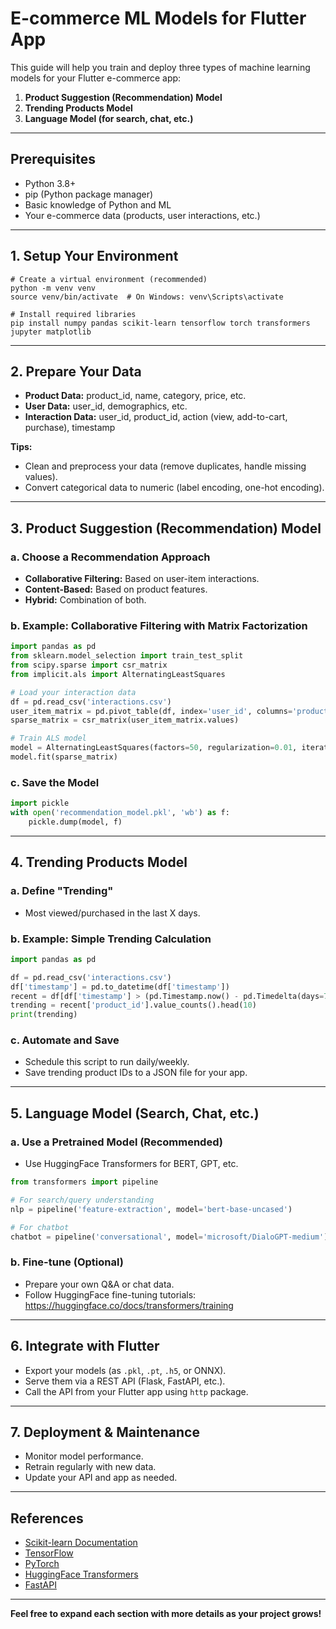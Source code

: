 # E-commerce ML Models for Flutter App

This guide will help you train and deploy three types of machine learning models for your Flutter e-commerce app:

1. **Product Suggestion (Recommendation) Model**
2. **Trending Products Model**
3. **Language Model (for search, chat, etc.)**

---

## Prerequisites

- Python 3.8+
- pip (Python package manager)
- Basic knowledge of Python and ML
- Your e-commerce data (products, user interactions, etc.)

---

## 1. Setup Your Environment

```bashv
# Create a virtual environment (recommended)
python -m venv venv
source venv/bin/activate  # On Windows: venv\Scripts\activate

# Install required libraries
pip install numpy pandas scikit-learn tensorflow torch transformers jupyter matplotlib
```

---

## 2. Prepare Your Data

- **Product Data:** product_id, name, category, price, etc.
- **User Data:** user_id, demographics, etc.
- **Interaction Data:** user_id, product_id, action (view, add-to-cart, purchase), timestamp

**Tips:**
- Clean and preprocess your data (remove duplicates, handle missing values).
- Convert categorical data to numeric (label encoding, one-hot encoding).

---

## 3. Product Suggestion (Recommendation) Model

### a. Choose a Recommendation Approach

- **Collaborative Filtering:** Based on user-item interactions.
- **Content-Based:** Based on product features.
- **Hybrid:** Combination of both.

### b. Example: Collaborative Filtering with Matrix Factorization

```python
import pandas as pd
from sklearn.model_selection import train_test_split
from scipy.sparse import csr_matrix
from implicit.als import AlternatingLeastSquares

# Load your interaction data
df = pd.read_csv('interactions.csv')
user_item_matrix = pd.pivot_table(df, index='user_id', columns='product_id', values='action', fill_value=0)
sparse_matrix = csr_matrix(user_item_matrix.values)

# Train ALS model
model = AlternatingLeastSquares(factors=50, regularization=0.01, iterations=20)
model.fit(sparse_matrix)
```

### c. Save the Model

```python
import pickle
with open('recommendation_model.pkl', 'wb') as f:
    pickle.dump(model, f)
```

---

## 4. Trending Products Model

### a. Define "Trending"

- Most viewed/purchased in the last X days.

### b. Example: Simple Trending Calculation

```python
import pandas as pd

df = pd.read_csv('interactions.csv')
df['timestamp'] = pd.to_datetime(df['timestamp'])
recent = df[df['timestamp'] > (pd.Timestamp.now() - pd.Timedelta(days=7))]
trending = recent['product_id'].value_counts().head(10)
print(trending)
```

### c. Automate and Save

- Schedule this script to run daily/weekly.
- Save trending product IDs to a JSON file for your app.

---

## 5. Language Model (Search, Chat, etc.)

### a. Use a Pretrained Model (Recommended)

- Use HuggingFace Transformers for BERT, GPT, etc.

```python
from transformers import pipeline

# For search/query understanding
nlp = pipeline('feature-extraction', model='bert-base-uncased')

# For chatbot
chatbot = pipeline('conversational', model='microsoft/DialoGPT-medium')
```

### b. Fine-tune (Optional)

- Prepare your own Q&A or chat data.
- Follow HuggingFace fine-tuning tutorials:  
  https://huggingface.co/docs/transformers/training

---

## 6. Integrate with Flutter

- Export your models (as `.pkl`, `.pt`, `.h5`, or ONNX).
- Serve them via a REST API (Flask, FastAPI, etc.).
- Call the API from your Flutter app using `http` package.

---

## 7. Deployment & Maintenance

- Monitor model performance.
- Retrain regularly with new data.
- Update your API and app as needed.

---

## References

- [Scikit-learn Documentation](https://scikit-learn.org/)
- [TensorFlow](https://www.tensorflow.org/)
- [PyTorch](https://pytorch.org/)
- [HuggingFace Transformers](https://huggingface.co/transformers/)
- [FastAPI](https://fastapi.tiangolo.com/)

---

**Feel free to expand each section with more details as your project grows!** 